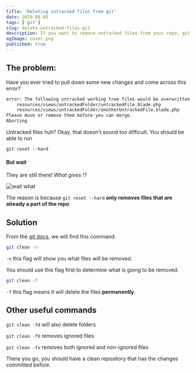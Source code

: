 ```yaml
---
title: 'Deleting untracked files from git'
date: 2019-09-05
tags: ['git']
slug: delete-untracked-files-git
description: If you want to remove untracked files from your repo, git reset wont work
ogImage: cover.png
published: true
---
```


## The problem:

Have you ever tried to pull down some new changes and come across this error?

```bash
error: The following untracked working tree files would be overwritten by merge:
	resources/views/untrackedFolder/untrackedFile.blade.php
    resources/views/untrackedFolder/anotherUntrackedFile.blade.php
Please move or remove them before you can merge.
Aborting
```

Untracked files huh? Okay, that doesn't sound too difficult. You should be able to run

`git reset --hard`

#### But wait

They are still there! _What gives !?_

![wait what](https://media.giphy.com/media/IMuqnp96sdhyE/giphy.gif)

The reason is because `git reset --hard` **only removes files that are already a part of the repo**

## Solution

From the [git docs](https://git-scm.com/docs/git-clean), we will find this command:

```bash
git clean -n
```

`-n` this flag will show you what files will be removed.

You should use this flag first to determine what is going to be removed.

```bash
git clean -f
```

`-f` this flag means it will delete the files **permanently**.

## Other useful commands

`git clean -fd` will also delete folders

`git clean -fX` removes ignored files

`git clean -fx` removes both ignored and non-ignored files

There you go, you should have a clean repository that has the changes committed before.
